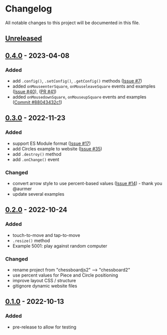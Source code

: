 # Changelog

All notable changes to this project will be documented in this file.

## [Unreleased]

## [0.4.0] - 2023-04-08

### Added
- add `.config()`, `.setConfig()`, `.getConfig()` methods ([Issue #7](https://github.com/oakmac/chessboard2/issues/7))
- added `onMouseenterSquare`, `onMouseleaveSquare` events and examples ([Issue #40](https://github.com/oakmac/chessboard2/issues/40)), ([PR #41](https://github.com/oakmac/chessboard2/pull/41))
- added `onMousedownSquare`, `onMouseupSquare` events and examples ([Commit #88043432c1](https://github.com/oakmac/chessboard2/commit/88043432c15196e3c8a2621f807f6231df78a26a))

## [0.3.0] - 2022-11-23
### Added
- support ES Module format ([Issue #17](https://github.com/oakmac/chessboard2/issues/17))
- add Circles example to website ([Issue #35](https://github.com/oakmac/chessboard2/issues/35))
- add `.destroy()` method
- add `.onChange()` event

### Changed
- convert arrow style to use percent-based values ([Issue #14](https://github.com/oakmac/chessboard2/pull/14)) - thank you @aurmer
- update several examples

## [0.2.0] - 2022-10-24
### Added
- touch-to-move and tap-to-move
- `.resize()` method
- Example 5001: play against random computer

### Changed
- rename project from "chessboardjs2" --> "chessboard2"
- use percent values for Piece and Circle positioning
- improve layout CSS / structure
- gitignore dynamic website files

## [0.1.0] - 2022-10-13
### Added
- pre-release to allow for testing

[Unreleased]: https://github.com/oakmac/chessboard2/compare/v0.4.0...HEAD
[0.4.0]: https://github.com/oakmac/chessboard2/releases/tag/v0.4.0
[0.3.0]: https://github.com/oakmac/chessboard2/releases/tag/v0.3.0
[0.2.0]: https://github.com/oakmac/chessboard2/releases/tag/v0.2.0
[0.1.0]: https://github.com/oakmac/chessboard2/releases/tag/v0.1.0
